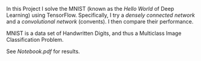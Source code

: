 In this Project I solve the MNIST (known as the *Hello World* of Deep Learning) using TensorFlow. Specifically, I try a *densely connected network* and a *convolutional network* (convents). I then compare their performance.

MNIST is a data set of Handwritten Digits, and thus a Multiclass Image Classification Problem.

See *Notebook.pdf* for results.